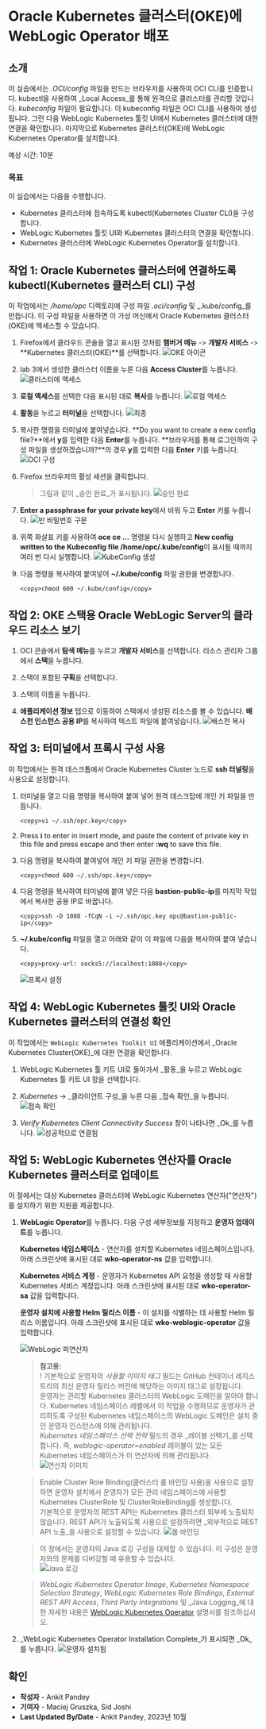 # Oracle Kubernetes 클러스터(OKE)에 WebLogic Operator 배포

## 소개

이 실습에서는 _.OCI/config_ 파일을 만드는 브라우저를 사용하여 OCI CLI를 인증합니다. kubectl을 사용하여 _Local Access_를 통해 원격으로 클러스터를 관리할 것입니다. _kubeconfig_ 파일이 필요합니다. 이 kubeconfig 파일은 OCI CLI를 사용하여 생성됩니다. 그런 다음 WebLogic Kubernetes 툴킷 UI에서 Kubernetes 클러스터에 대한 연결을 확인합니다. 마지막으로 Kubernetes 클러스터(OKE)에 WebLogic Kubernetes Operator를 설치합니다.

예상 시간: 10분

### 목표

이 실습에서는 다음을 수행합니다.

*   Kubernetes 클러스터에 접속하도록 kubectl(Kubernetes Cluster CLI)을 구성합니다.
*   WebLogic Kubernetes 툴킷 UI와 Kubernetes 클러스터의 연결을 확인합니다.
*   Kubernetes 클러스터에 WebLogic Kubernetes Operator를 설치합니다.

## 작업 1: Oracle Kubernetes 클러스터에 연결하도록 kubectl(Kubernetes 클러스터 CLI) 구성

이 작업에서는 _/home/opc_ 디렉토리에 구성 파일 _.oci/config_ 및 _.kube/config_를 만듭니다. 이 구성 파일을 사용하면 이 가상 머신에서 Oracle Kubernetes 클러스터(OKE)에 액세스할 수 있습니다.

1.  Firefox에서 클라우드 콘솔을 열고 표시된 것처럼 **햄버거 메뉴** -> **개발자 서비스** -> **Kubernetes 클러스터(OKE)**를 선택합니다. ![OKE 아이콘](images/oke-icon.png)
    
2.  lab 3에서 생성한 클러스터 이름을 누른 다음 **Access Cluster**를 누릅니다. ![클러스터에 액세스](images/access-cluster.png)
    
3.  **로컬 액세스**를 선택한 다음 표시된 대로 **복사**를 누릅니다. ![로컬 액세스](images/local-access.png)
    
4.  **활동**을 누르고 **터미널**을 선택합니다. ![최종](images/click-terminal.png)
    
5.  복사한 명령을 터미널에 붙여넣습니다. **Do you want to create a new config file?**에서 **y**를 입력한 다음 **Enter**를 누릅니다. **브라우저를 통해 로그인하여 구성 파일을 생성하겠습니까?**의 경우 **y**를 입력한 다음 **Enter** 키를 누릅니다. ![OCI 구성](images/oci-config.png)
    
6.  Firefox 브라우저의 활성 세션을 클릭합니다.
    
    > 그림과 같이 _승인 완료_가 표시됩니다. ![승인 완료](images/authorization-complete.png)
    
7.  **Enter a passphrase for your private key**에서 비워 두고 **Enter** 키를 누릅니다. ![빈 비밀번호 구문](images/empty-passphrase.png)
    
8.  위쪽 화살표 키를 사용하여 **oce ce ...** 명령을 다시 실행하고 **New config written to the Kubeconfig file /home/opc/.kube/config**이 표시될 때까지 여러 번 다시 실행합니다. ![KubeConfig 생성](images/create-kubeconfig.png)
    
9.  다음 명령을 복사하여 붙여넣어 **~/.kube/config** 파일 권한을 변경합니다.
    
        <copy>chmod 600 ~/.kube/config</copy>
        

## 작업 2: OKE 스택용 Oracle WebLogic Server의 클라우드 리소스 보기

1.  OCI 콘솔에서 **탐색 메뉴**를 누르고 **개발자 서비스**를 선택합니다. 리소스 관리자 그룹에서 **스택**을 누릅니다.
    
2.  스택이 포함된 **구획**을 선택합니다.
    
3.  스택의 이름을 누릅니다.
    
4.  **애플리케이션 정보** 탭으로 이동하여 스택에서 생성된 리소스를 볼 수 있습니다. **배스천 인스턴스 공용 IP**를 복사하여 텍스트 파일에 붙여넣습니다. ![배스천 복사](images/copy-bastion.png)
    

## 작업 3: 터미널에서 프록시 구성 사용

이 작업에서는 원격 데스크톱에서 Oracle Kubernetes Cluster 노드로 **ssh 터널링**을 사용으로 설정합니다.

1.  터미널을 열고 다음 명령을 복사하여 붙여 넣어 원격 데스크탑에 개인 키 파일을 만듭니다.
    
        <copy>vi ~/.ssh/opc.key</copy>
        
2.  Press **i** to enter in insert mode, and paste the content of private key in this file and press escape and then enter **:wq** to save this file.
    
3.  다음 명령을 복사하여 붙여넣어 개인 키 파일 권한을 변경합니다.
    
        <copy>chmod 600 ~/.ssh/opc.key</copy>
        
4.  다음 명령을 복사하여 터미널에 붙여 넣은 다음 **bastion-public-ip**를 마지막 작업에서 복사한 공용 IP로 바꿉니다.
    
        <copy>ssh -D 1088 -fCqN -i ~/.ssh/opc.key opc@bastion-public-ip</copy>
        
5.  **~/.kube/config** 파일을 열고 아래와 같이 이 파일에 다음을 복사하여 붙여 넣습니다.
    
        <copy>proxy-url: socks5://localhost:1088</copy>
        
    
    ![프록시 설정](images/proxy-config.png)
    

## 작업 4: WebLogic Kubernetes 툴킷 UI와 Oracle Kubernetes 클러스터의 연결성 확인

이 작업에서는 `WebLogic Kubernetes Toolkit UI` 애플리케이션에서 _Oracle Kubernetes Cluster(OKE)_에 대한 연결을 확인합니다.

1.  WebLogic Kubernetes 툴 키트 UI로 돌아가서 _활동_을 누르고 WebLogic Kubernetes 툴 키트 UI 창을 선택합니다.
    
2.  _Kubernetes_ -> _클라이언트 구성_을 누른 다음 _접속 확인_을 누릅니다. ![접속 확인](images/verify-connectivity.png)
    
3.  _Verify Kubernetes Client Connectivity Success_ 창이 나타나면 _Ok_를 누릅니다. ![성공적으로 연결됨](images/successfully-connected.png)
    

## 작업 5: WebLogic Kubernetes 연산자를 Oracle Kubernetes 클러스터로 업데이트

이 절에서는 대상 Kubernetes 클러스터에 WebLogic Kubernetes 연산자("연산자")를 설치하기 위한 지원을 제공합니다.

1.  **WebLogic Operator**를 누릅니다. 다음 구성 세부정보를 지정하고 **운영자 업데이트**를 누릅니다.
    
    **Kubernetes 네임스페이스** - 연산자를 설치할 Kubernetes 네임스페이스입니다. 아래 스크린샷에 표시된 대로 **wko-operator-ns** 값을 입력합니다.
    
    **Kubernetes 서비스 계정** - 운영자가 Kubernetes API 요청을 생성할 때 사용할 Kubernetes 서비스 계정입니다. 아래 스크린샷에 표시된 대로 **wko-operator-sa** 값을 입력합니다.
    
    **운영자 설치에 사용할 Helm 릴리스 이름** - 이 설치를 식별하는 데 사용할 Helm 릴리스 이름입니다. 아래 스크린샷에 표시된 대로 **wko-weblogic-operator** 값을 입력합니다.
    
    ![WebLogic 피연산자](images/weblogic-operator.png)
    
    > **참고용:**  
    > ! 기본적으로 운영자의 _사용할 이미지 태그_ 필드는 GitHub 컨테이너 레지스트리의 최신 운영자 릴리스 버전에 해당하는 이미지 태그로 설정됩니다.  
    > 운영자는 관리할 Kubernetes 클러스터의 WebLogic 도메인을 알아야 합니다. Kubernetes 네임스페이스 레벨에서 이 작업을 수행하므로 운영자가 관리하도록 구성된 Kubernetes 네임스페이스의 WebLogic 도메인은 설치 중인 운영자 인스턴스에 의해 관리됩니다.  
    > _Kubernetes 네임스페이스 선택 전략_ 필드의 경우 _레이블 선택기_를 선택합니다. 즉, _weblogic-operator=enabled_ 레이블이 있는 모든 Kubernetes 네임스페이스가 이 연산자에 의해 관리됩니다.  
    > ![연산자 이미지](images/operator-image.png)
    
    > Enable Cluster Role Binding(클러스터 롤 바인딩 사용)을 사용으로 설정하면 운영자 설치에서 운영자가 모든 관리 네임스페이스에 사용할 Kubernetes ClusterRole 및 ClusterRoleBinding를 생성합니다.  
    > 기본적으로 운영자의 REST API는 Kubernetes 클러스터 외부에 노출되지 않습니다. REST API가 노출되도록 사용으로 설정하려면 _외부적으로 REST API 노출_을 사용으로 설정할 수 있습니다. ![롤 바인딩](images/role-binding.png)  
    
    > 이 창에서는 운영자의 Java 로깅 구성을 대체할 수 있습니다. 이 구성은 운영자와의 문제를 디버깅할 때 유용할 수 있습니다.  
    > ![Java 로깅](images/java-logging.png)  
    
    > _WebLogic Kubernetes Operator Image_, _Kubernetes Namespace Selection Strategy_, _WebLogic Kubernetes Role Bindings_, _External REST API Access_, _Third Party Integrations_ 및 _Java Logging_에 대한 자세한 내용은 [WebLogic Kubernetes Operator](https://oracle.github.io/weblogic-toolkit-ui/navigate/kubernetes/k8s-wko/) 설명서를 참조하십시오.
    
2.  _WebLogic Kubernetes Operator Installation Complete_가 표시되면 _Ok_를 누릅니다. ![운영자 설치됨](images/operator-installed.png)
    

## 확인

*   **작성자** - Ankit Pandey
*   **기여자** - Maciej Gruszka, Sid Joshi
*   **Last Updated By/Date** - Ankit Pandey, 2023년 10월
